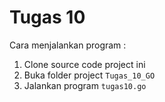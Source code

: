 # Tugas 10

Cara menjalankan program :

1. Clone source code project ini
2. Buka folder project `Tugas_10_GO`
3. Jalankan program `tugas10.go`

